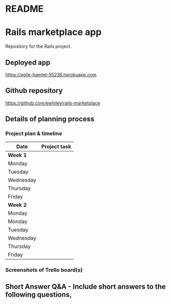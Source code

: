 # README

# Rails marketplace app
Repository for the Rails project. 

## Deployed app
https://agile-hamlet-55236.herokuapp.com

## Github repository
https://github.com/ewhiley/rails-marketplace

## Details of planning process
### Project plan & timeline

Date | Project task
------------ | -------------
**Week 1** |  | 
Monday | |
Tuesday|  |
Wednesday | |
Thursday | |
Friday | |
**Week 2** | |
Monday | |
Monday | |
Tuesday|  |
Wednesday | |
Thursday | |
Friday | |


### Screenshots of Trello board(s)

## Short Answer Q&A - Include short answers to the following questions,
